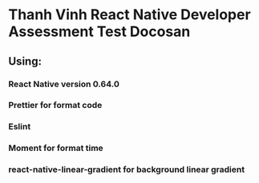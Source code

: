 # Thanh Vinh React Native Developer Assessment Test Docosan

## Using:
 ### React Native version 0.64.0
 ### Prettier for format code
 ### Eslint
 ### Moment for format time
 ### react-native-linear-gradient for background linear gradient
